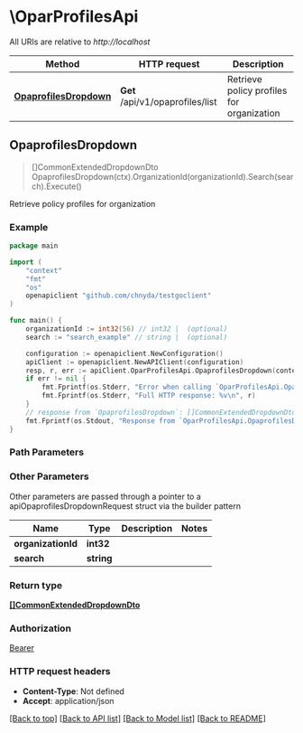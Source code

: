 # \OparProfilesApi

All URIs are relative to *http://localhost*

Method | HTTP request | Description
------------- | ------------- | -------------
[**OpaprofilesDropdown**](OparProfilesApi.md#OpaprofilesDropdown) | **Get** /api/v1/opaprofiles/list | Retrieve policy profiles for organization



## OpaprofilesDropdown

> []CommonExtendedDropdownDto OpaprofilesDropdown(ctx).OrganizationId(organizationId).Search(search).Execute()

Retrieve policy profiles for organization

### Example

```go
package main

import (
    "context"
    "fmt"
    "os"
    openapiclient "github.com/chnyda/testgoclient"
)

func main() {
    organizationId := int32(56) // int32 |  (optional)
    search := "search_example" // string |  (optional)

    configuration := openapiclient.NewConfiguration()
    apiClient := openapiclient.NewAPIClient(configuration)
    resp, r, err := apiClient.OparProfilesApi.OpaprofilesDropdown(context.Background()).OrganizationId(organizationId).Search(search).Execute()
    if err != nil {
        fmt.Fprintf(os.Stderr, "Error when calling `OparProfilesApi.OpaprofilesDropdown``: %v\n", err)
        fmt.Fprintf(os.Stderr, "Full HTTP response: %v\n", r)
    }
    // response from `OpaprofilesDropdown`: []CommonExtendedDropdownDto
    fmt.Fprintf(os.Stdout, "Response from `OparProfilesApi.OpaprofilesDropdown`: %v\n", resp)
}
```

### Path Parameters



### Other Parameters

Other parameters are passed through a pointer to a apiOpaprofilesDropdownRequest struct via the builder pattern


Name | Type | Description  | Notes
------------- | ------------- | ------------- | -------------
 **organizationId** | **int32** |  | 
 **search** | **string** |  | 

### Return type

[**[]CommonExtendedDropdownDto**](CommonExtendedDropdownDto.md)

### Authorization

[Bearer](../README.md#Bearer)

### HTTP request headers

- **Content-Type**: Not defined
- **Accept**: application/json

[[Back to top]](#) [[Back to API list]](../README.md#documentation-for-api-endpoints)
[[Back to Model list]](../README.md#documentation-for-models)
[[Back to README]](../README.md)

